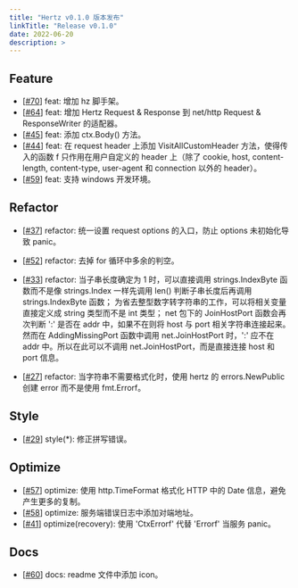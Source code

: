```yaml
---
title: "Hertz v0.1.0 版本发布"
linkTitle: "Release v0.1.0"
date: 2022-06-20
description: >
---
```


## Feature

* [[#70](https://github.com/cloudwego/hertz/pull/70)] feat: 增加 hz 脚手架。
* [[#64](https://github.com/cloudwego/hertz/pull/64)] feat: 增加 Hertz Request & Response 到 net/http Request & ResponseWriter 的适配器。
* [[#45](https://github.com/cloudwego/hertz/pull/45)] feat: 添加 ctx.Body() 方法。
* [[#44](https://github.com/cloudwego/hertz/pull/44)] feat: 在 request header 上添加 VisitAllCustomHeader 方法，使得传入的函数 f 只作用在用户自定义的 header 上（除了 cookie, host, content-length, content-type, user-agent 和 connection 以外的 header）。
* [[#59](https://github.com/cloudwego/hertz/pull/59)] feat: 支持 windows 开发环境。

## Refactor

* [[#37](https://github.com/cloudwego/hertz/pull/37)] refactor: 统一设置 request options 的入口，防止 options 未初始化导致 panic。
* [[#52](https://github.com/cloudwego/hertz/pull/52)] refactor: 去掉 for 循环中多余的判空。
* [[#33](https://github.com/cloudwego/hertz/pull/33)] refactor:
  当子串长度确定为 1 时，可以直接调用 strings.IndexByte 函数而不是像 strings.Index 一样先调用 len() 判断子串长度后再调用 strings.IndexByte 函数；
  为省去整型数字转字符串的工作，可以将相关变量直接定义成 string 类型而不是 int 类型；
  net 包下的 JoinHostPort 函数会再次判断 ':' 是否在 addr 中，如果不在则将 host 与 port 相关字符串连接起来。然而在 AddingMissingPort 函数中调用 net.JoinHostPort 时，':' 应不在 addr 中。所以在此可以不调用 net.JoinHostPort，而是直接连接 host 和 port 信息。

* [[#27](https://github.com/cloudwego/hertz/pull/27)] refactor: 当字符串不需要格式化时，使用 hertz 的 errors.NewPublic 创建 error 而不是使用 fmt.Errorf。

## Style

* [[#29](https://github.com/cloudwego/hertz/pull/29)] style(*): 修正拼写错误。

## Optimize

* [[#57](https://github.com/cloudwego/hertz/pull/57)] optimize: 使用 http.TimeFormat 格式化 HTTP 中的 Date 信息，避免产生更多的复制。
* [[#58](https://github.com/cloudwego/hertz/pull/58)] optimize: 服务端错误日志中添加对端地址。
* [[#41](https://github.com/cloudwego/hertz/pull/41)] optimize(recovery): 使用 'CtxErrorf' 代替 'Errorf' 当服务 panic。

## Docs

* [[#60](https://github.com/cloudwego/hertz/pull/60)] docs: readme 文件中添加 icon。

